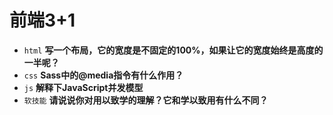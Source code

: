 # 前端3+1
- `html` **写一个布局，它的宽度是不固定的100%，如果让它的宽度始终是高度的一半呢？**
- `css` **Sass中的@media指令有什么作用？**
- `js` **解释下JavaScript并发模型**
- `软技能` **请说说你对用以致学的理解？它和学以致用有什么不同？**
